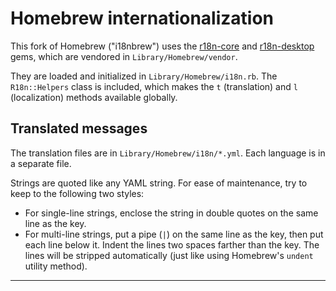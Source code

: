 Homebrew internationalization
=============================

This fork of Homebrew ("i18nbrew") uses the [r18n-core][] and [r18n-desktop][]
gems, which are vendored in `Library/Homebrew/vendor`.

They are loaded and initialized in `Library/Homebrew/i18n.rb`.  The
`R18n::Helpers` class is included, which makes the `t` (translation) and `l`
(localization) methods available globally.

Translated messages
-------------------

The translation files are in `Library/Homebrew/i18n/*.yml`.  Each language is in
a separate file.

Strings are quoted like any YAML string. For ease of maintenance, try to keep to
the following two styles:

 * For single-line strings, enclose the string in double quotes on the same line
   as the key.
 * For multi-line strings, put a pipe (`|`) on the same line as the key, then
   put each line below it. Indent the lines two spaces farther than the key. The
   lines will be stripped automatically (just like using Homebrew's `undent`
   utility method).

----
[r18n-core]:     https://rubygems.org/gems/r18n-core
[r18n-desktop]:  https://rubygems.org/gems/r18n-desktop
